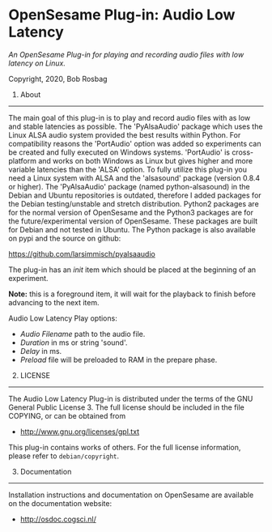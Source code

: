 OpenSesame Plug-in: Audio Low Latency
==========

*An OpenSesame Plug-in for playing and recording audio files with low latency on Linux.*  

Copyright, 2020, Bob Rosbag  


1. About
--------

The main goal of this plug-in is to play and record audio files with as low and stable latencies as possible. The 'PyAlsaAudio' package which uses the Linux ALSA audio system provided the best results within Python. 
For compatibility reasons the 'PortAudio' option was added so experiments can be created and fully executed on Windows systems. 'PortAudio' is cross-platform and works on both Windows as Linux but gives higher and more variable latencies than the 'ALSA' option.
To fully utilize this plug-in you need a Linux system with ALSA and the 'alsasound' package (version 0.8.4 or higher). The 'PyAlsaAudio' package (named python-alsasound) in the Debian and Ubuntu repositories is outdated, therefore I added packages for the Debian testing/unstable and stretch distribution.
Python2 packages are for the normal version of OpenSesame and the Python3 packages are for the future/experimental version of OpenSesame. These packages are built for Debian and not tested in Ubuntu. The Python package is also available on pypi and the source on github:

https://github.com/larsimmisch/pyalsaaudio


The plug-in has an *init* item which should be placed at the beginning of an experiment.

**Note:** this is a foreground item, it will wait for the playback to finish before advancing to the next item.

Audio Low Latency Play options:

- *Audio Filename* path to the audio file.
- *Duration* in ms or string 'sound'.
- *Delay* in ms.
- *Preload* file will be preloaded to RAM in the prepare phase.


2. LICENSE
----------

The Audio Low Latency Plug-in is distributed under the terms of the GNU General Public License 3.
The full license should be included in the file COPYING, or can be obtained from

- <http://www.gnu.org/licenses/gpl.txt>

This plug-in contains works of others. For the full license information, please
refer to `debian/copyright`.


3. Documentation
----------------

Installation instructions and documentation on OpenSesame are available on the documentation website:

- <http://osdoc.cogsci.nl/>
